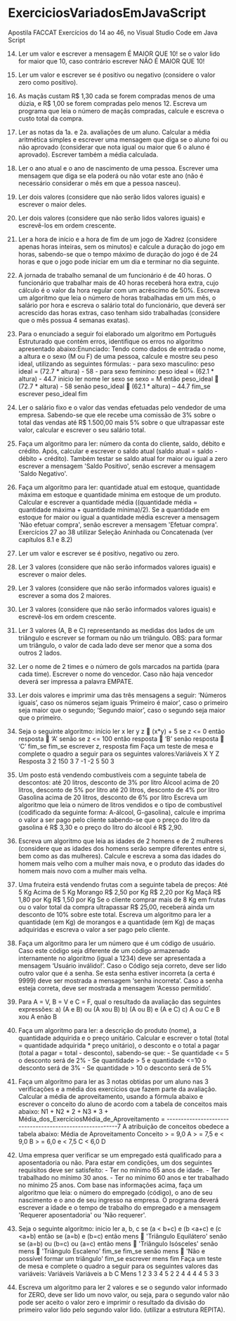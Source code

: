 # ExerciciosVariadosEmJavaScript
Apostila FACCAT Exercícios do 14 ao 46, no Visual Studio Code em Java Script


14)  Ler  um  valor  e  escrever  a  mensagem  É  MAIOR  QUE  10!  se  o  valor  lido  for  maior  que  10,  caso contrário escrever NÃO É MAIOR QUE 10!



15) Ler um valor e escrever se é positivo ou negativo (considere o valor zero como positivo).


16) As  maçãs  custam  R$  1,30  cada  se  forem  compradas  menos  de  uma  dúzia, e  R$  1,00  se  forem compradas  pelo  menos  12.  Escreva  um  programa  que  leia  o  número  de  maçãs  compradas,  calcule  e escreva o custo total da compra.


17)  Ler  as  notas  da  1a.  e  2a.  avaliações  de  um  aluno.  Calcular  a  média aritmética  simples  e  escrever uma mensagem que diga se o aluno foi ou não aprovado (considerar que nota igual ou maior que 6 o aluno é aprovado). Escrever também a média calculada.


18)  Ler  o  ano  atual  e  o  ano  de  nascimento  de  uma  pessoa.  Escrever  uma mensagem  que  diga  se  ela poderá ou não votar este ano (não é necessário considerar o mês em que a pessoa nasceu). 


19) Ler dois valores (considere que não serão lidos valores iguais) e escrever o maior deles. 


20) Ler dois valores (considere que não serão lidos valores iguais) e escrevê-los em ordem crescente. 


21) Ler a hora de início e a hora de fim de um jogo de Xadrez (considere apenas horas inteiras, sem os minutos) e calcule a duração do jogo em horas, sabendo-se que o tempo máximo de duração do jogo é de 24 horas e que o jogo pode iniciar em um dia e terminar no dia seguinte. 


22) A jornada de trabalho semanal de um funcionário é de 40 horas. O funcionário que trabalhar mais de  40  horas  receberá  hora  extra,  cujo  cálculo  é  o  valor  da  hora  regular  com  um  acréscimo  de  50%. Escreva um algoritmo que leia o número de horas trabalhadas em um mês, o salário por hora e escreva o salário total do funcionário, que deverá ser acrescido das horas extras, caso tenham sido trabalhadas (considere que o mês possua 4 semanas exatas).


23)  Para  o  enunciado  a  seguir  foi  elaborado  um  algoritmo  em  Português  Estruturado  que contém erros, identifique os erros no algoritmo apresentado abaixo:Enunciado: Tendo como dados de entrada o nome, a altura e o sexo (M ou F) de uma pessoa, calcule e mostre seu peso ideal, utilizando as seguintes fórmulas: - para sexo masculino:  peso ideal = (72.7 * altura) - 58 - para sexo feminino:  peso ideal = (62.1 * altura) - 44.7 inicio ler nome ler sexo se sexo = M então peso_ideal  (72.7 * altura) - 58 senão peso_ideal  (62.1 * altura) – 44.7      fim_se escrever  peso_ideal fim


24) Ler o salário fixo e o valor das vendas efetuadas pelo vendedor de uma empresa. Sabendo-se que ele  recebe  uma  comissão  de  3%  sobre  o  total  das  vendas  até  R$  1.500,00  mais  5%  sobre  o  que ultrapassar este valor, calcular e escrever o seu salário total.


 25) Faça um  algoritmo para ler: número da  conta do cliente, saldo, débito e  crédito. Após,  calcular e escrever o saldo atual (saldo atual = saldo - débito + crédito). Também testar se saldo atual for maior ou igual a zero escrever a mensagem 'Saldo Positivo', senão escrever a mensagem 'Saldo Negativo'.
 

26)  Faça  um  algoritmo  para  ler:  quantidade  atual  em  estoque,  quantidade  máxima  em  estoque  e quantidade  mínima  em  estoque  de  um  produto.  Calcular  e  escrever  a  quantidade  média  ((quantidade média = quantidade máxima + quantidade mínima)/2). Se a quantidade em estoque for maior ou igual a  quantidade  média  escrever  a  mensagem  'Não  efetuar  compra',  senão  escrever  a  mensagem  'Efetuar compra'. Exercícios 27 ao 38 utilizar Seleção Aninhada ou Concatenada (ver capítulos 8.1 e 8.2) 


27) Ler um valor e escrever se é positivo, negativo ou zero.


28) Ler 3 valores (considere que não serão informados valores iguais) e escrever o maior deles.


29)  Ler  3  valores (considere  que  não  serão  informados  valores  iguais) e  escrever  a  soma  dos  2 maiores. 


30)  Ler  3  valores (considere  que  não  serão  informados  valores  iguais)  e  escrevê-los  em  ordem crescente.

31) Ler 3 valores (A, B e C) representando as medidas dos lados de um triângulo e escrever se formam ou não um triângulo. OBS: para formar um triângulo, o valor de cada lado deve ser menor que a soma dos outros 2 lados. 


32) Ler o nome de 2 times e o número de gols marcados na partida (para cada time). Escrever o nome do vencedor. Caso não haja vencedor deverá ser impressa a palavra EMPATE. 


33) Ler dois valores e imprimir uma das três mensagens a seguir: ‘Números iguais’, caso os números sejam iguais ‘Primeiro é maior’, caso o primeiro seja maior que o segundo; ‘Segundo maior’, caso o segundo seja maior que o primeiro. 


34) Seja o seguinte algoritmo: início ler x ler y z  (x*y) + 5 se z <= 0 então resposta  ‘A’ senão se z <= 100 então resposta  ‘B’ senão resposta  ‘C’         fim_se       fim_se escrever  z, resposta fim Faça um teste de mesa e complete o quadro a seguir para os seguintes valores:Variáveis X Y Z Resposta 3 2 150 3 7 -1 -2 5 50 3 


35) Um posto está vendendo combustíveis com a seguinte tabela de descontos: até 20 litros, desconto de 3% por litro Álcool acima de 20 litros, desconto de 5% por litro até 20 litros, desconto de 4% por litro Gasolina acima de 20 litros, desconto de 6% por litro Escreva  um  algoritmo  que  leia  o  número  de  litros  vendidos  e  o  tipo  de  combustível (codificado  da seguinte  forma: A-álcool, G-gasolina),  calcule  e  imprima  o  valor  a  ser  pago  pelo  cliente  sabendo-se que o preço do litro da gasolina é R$ 3,30 e o preço do litro do álcool é R$ 2,90. 


36)  Escreva  um  algoritmo  que  leia  as  idades  de  2  homens  e  de  2  mulheres (considere  que  as  idades dos  homens  serão  sempre  diferentes  entre  si,  bem  como  as  das  mulheres).  Calcule  e  escreva  a  soma das  idades  do  homem  mais  velho  com  a  mulher  mais  nova,  e  o  produto  das  idades  do  homem  mais novo com a mulher mais velha.


37) Uma fruteira está vendendo frutas com a seguinte tabela de preços: Até 5 Kg Acima de 5 Kg Morango R$ 2,50 por Kg R$ 2,20 por Kg Maçã R$ 1,80 por Kg R$ 1,50 por Kg Se o cliente comprar mais de 8 Kg em frutas ou o valor total da compra ultrapassar R$ 25,00, receberá ainda  um  desconto  de  10%  sobre  este  total.  Escreva  um  algoritmo  para  ler  a  quantidade  (em  Kg)  de morangos e a quantidade (em Kg) de maças adquiridas e escreva o valor a ser pago pelo cliente.
 

38)  Faça  um  algoritmo  para  ler  um  número  que  é  um  código  de  usuário.  Caso  este  código  seja diferente  de  um  código  armazenado  internamente  no  algoritmo  (igual  a 1234)  deve  ser  apresentada  a mensagem ‘Usuário inválido!’. Caso o Código seja correto, deve ser lido outro valor que é a senha. Se esta senha estiver incorreta (a certa  é 9999) deve ser mostrada a mensagem ‘senha incorreta’. Caso a senha esteja correta, deve ser mostrada a mensagem ‘Acesso permitido’.


39) Para  A = V,  B = V  e  C = F,  qual o resultado da avaliação das seguintes expressões: a) (A  e  B)  ou  (A  xou  B) b) (A  ou  B) e (A  e  C) c) A  ou  C  e  B  xou  A  enão  B 


40)  Faça  um  algoritmo  para  ler:  a  descrição  do  produto  (nome),  a  quantidade  adquirida  e  o  preço unitário. Calcular e escrever o total (total = quantidade adquirida * preço unitário), o desconto e o total a pagar (total a pagar = total - desconto), sabendo-se que: - Se quantidade  <= 5  o desconto será de 2% - Se quantidade  > 5  e  quantidade  <=10  o desconto será de 3% - Se quantidade  >  10 o desconto será de 5%


41)  Faça  um  algoritmo  para  ler  as  3  notas  obtidas  por  um  aluno  nas  3 verificações  e  a  média  dos exercícios que fazem parte da avaliação. Calcular a média de aproveitamento, usando a fórmula abaixo e escrever o conceito do aluno de acordo com a tabela de conceitos mais abaixo: N1 + N2 * 2 + N3 * 3 + Média_dos_ExercíciosMédia_de_Aproveitamento  =    ---------------------------------------------------------7 A atribuição de conceitos obedece a tabela abaixo: Média de Aproveitamento Conceito > =  9,0  A > =  7,5  e  <  9,0 B > =  6,0  e  <  7,5 C <  6,0 D 


42) Uma empresa quer verificar se um empregado está qualificado para a aposentadoria ou não. Para estar em condições, um dos seguintes requisitos deve ser satisfeito: - Ter no mínimo 65 anos de idade. - Ter trabalhado no mínimo 30 anos. - Ter no mínimo 60 anos  e ter trabalhado no mínimo 25 anos. Com base nas informações acima, faça um algoritmo que leia: o número do empregado (código), o ano de seu nascimento e o ano de seu ingresso na empresa. O programa deverá escrever a idade e o tempo de trabalho do empregado e a mensagem 'Requerer aposentadoria'  ou  'Não requerer'.


43) Seja o seguinte algoritmo: inicio ler a, b, c se (a < b+c) e (b <a+c) e (c <a+b) então se (a=b) e (b=c) então mens  'Triângulo Equilátero' senão se (a=b) ou (b=c) ou (a=c) então mens  'Triângulo Isósceles' senão mens  'Triângulo Escaleno'                   fim_se             fim_se senão mens  'Não e possível formar um triângulo' fim_se escrever mens fim Faça um teste de mesa e complete o quadro a seguir para os seguintes valores das variáveis: Variáveis
Variáveis a b C Mens 1 2 3 3 4 5 2 2 4 4 4 4 5 3 3 



44) Escreva um algoritmo para ler 2 valores e se o segundo valor informado for ZERO, deve ser lido um novo valor, ou seja, para o segundo valor não pode ser aceito o valor zero e imprimir o resultado da divisão do primeiro valor lido pelo segundo valor lido. (utilizar a estrutura REPITA). 
